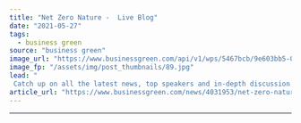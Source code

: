 ```yaml
---
title: "Net Zero Nature -  Live Blog"
date: "2021-05-27"
tags: 
  - business green
source: "business green"
image_url: "https://www.businessgreen.com/api/v1/wps/5467bcb/9e603bb5-0803-4905-84e3-11842a50805c/4/Tanya-Preview-net-zero-nature-wwf-185x114.jpg"
image_fp: "/assets/img/post_thumbnails/89.jpg"
lead: "
 Catch up on all the latest news, top speakers and in-depth discussion from BusinessGreen's leading Net Zero Nature event ..."
article_url: "https://www.businessgreen.com/news/4031953/net-zero-nature-live-blog"
---
```


---
